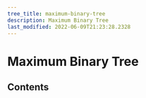 ```yaml
---
tree_title: maximum-binary-tree
description: Maximum Binary Tree
last_modified: 2022-06-09T21:23:28.2328
---
```


# Maximum Binary Tree

## Contents
